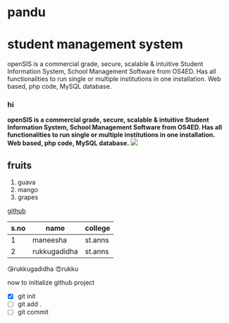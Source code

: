 # pandu
# student management system
openSIS is a commercial grade, secure, scalable & intuitive Student Information System, School Management Software from OS4ED. Has all functionalities to run single or multiple institutions in one installation. Web based, php code, MySQL database.
### hi
__openSIS is a commercial grade, secure, scalable & intuitive Student Information System, School Management Software from OS4ED. Has all functionalities to run single or multiple institutions in one installation. Web based, php code, MySQL database.__
<img src="c:/pandu/a1.jpg">
## fruits
 1. guava
 2. mango
 3. grapes
 
[github](https://github.com/)

s.no | name | college
-----|------|--------
1 | maneesha | st.anns
2 | rukkugadidha | st.anns

:kissing_heart:rukkugadidha
:heart_eyes:rukku

now to initialize github project
-[x] git init
-[ ] git add .
-[ ] git commit
